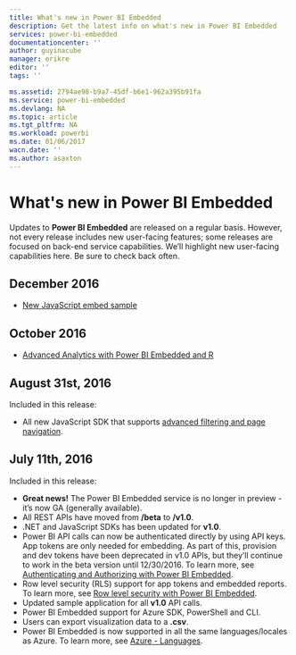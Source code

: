 ```yaml
---
title: What's new in Power BI Embedded
description: Get the latest info on what's new in Power BI Embedded
services: power-bi-embedded
documentationcenter: ''
author: guyinacube
manager: erikre
editor: ''
tags: ''

ms.assetid: 2794ae98-b9a7-45df-b6e1-962a395b91fa
ms.service: power-bi-embedded
ms.devlang: NA
ms.topic: article
ms.tgt_pltfrm: NA
ms.workload: powerbi
ms.date: 01/06/2017
wacn.date: ''
ms.author: asaxton
---
```


# What's new in Power BI Embedded
Updates to **Power BI Embedded** are released on a regular basis. However, not every release includes new user-facing features; some releases are focused on back-end service capabilities. We’ll highlight new user-facing capabilities here. Be sure to check back often.

## December 2016

- [New JavaScript embed sample](https://microsoft.github.io/PowerBI-JavaScript/demo/)

## October 2016

- [Advanced Analytics with Power BI Embedded and R](https://powerbi.microsoft.com/blog/r-in-pbie/)

## August 31st, 2016
Included in this release:

- All new JavaScript SDK that supports [advanced filtering and page navigation](./power-bi-embedded-interact-with-reports.md).

## July 11th, 2016
Included in this release:

- **Great news!** The Power BI Embedded service is no longer in preview - it’s now GA (generally available).  
- All REST APIs have moved from **/beta** to **/v1.0**.
- .NET and JavaScript SDKs has been updated for **v1.0**.
- Power BI API calls can now be authenticated directly by using API keys. App tokens are only needed for embedding. As part of this, provision and dev tokens have been deprecated in v1.0 APIs, but they’ll continue to work in the beta version until 12/30/2016. To learn more, see [Authenticating and Authorizing with Power BI Embedded](./power-bi-embedded-app-token-flow.md).
- Row level security (RLS) support for app tokens and embedded reports. To learn more, see [Row level security with Power BI Embedded](./power-bi-embedded-rls.md).
- Updated sample application for all **v1.0** API calls.
- Power BI Embedded support for Azure SDK, PowerShell and CLI.
- Users can export visualization data to a **.csv**.
- Power BI Embedded is now supported in all the same languages/locales as Azure. To learn more, see  [Azure - Languages](http://social.technet.microsoft.com/wiki/contents/articles/4234.windows-azure-extent-of-localization.aspx).